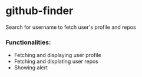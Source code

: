 # github-finder
Search for username to fetch user's profile and repos

### Functionalities:
- Fetching and displaying user profile
- Fetching and displating user repos
- Showing alert
